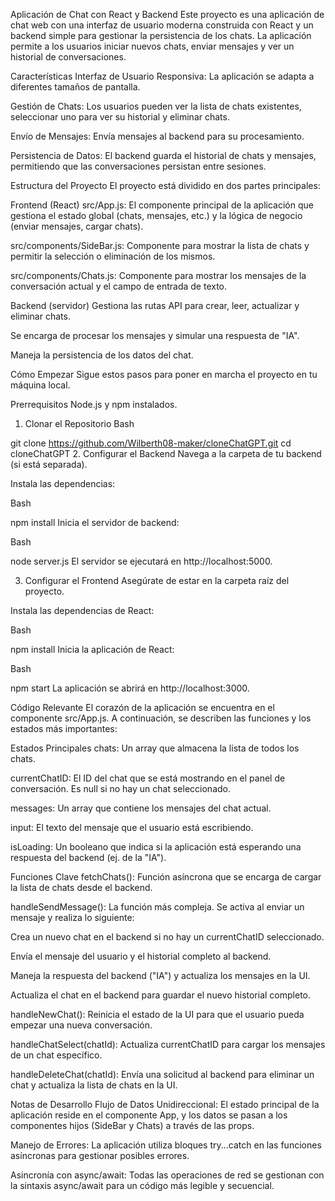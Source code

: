 Aplicación de Chat con React y Backend
Este proyecto es una aplicación de chat web con una interfaz de usuario moderna construida con React y un backend simple para gestionar la persistencia de los chats. La aplicación permite a los usuarios iniciar nuevos chats, enviar mensajes y ver un historial de conversaciones.

Características
Interfaz de Usuario Responsiva: La aplicación se adapta a diferentes tamaños de pantalla.

Gestión de Chats: Los usuarios pueden ver la lista de chats existentes, seleccionar uno para ver su historial y eliminar chats.

Envío de Mensajes: Envía mensajes al backend para su procesamiento.

Persistencia de Datos: El backend guarda el historial de chats y mensajes, permitiendo que las conversaciones persistan entre sesiones.

Estructura del Proyecto
El proyecto está dividido en dos partes principales:

Frontend (React)
src/App.js: El componente principal de la aplicación que gestiona el estado global (chats, mensajes, etc.) y la lógica de negocio (enviar mensajes, cargar chats).

src/components/SideBar.js: Componente para mostrar la lista de chats y permitir la selección o eliminación de los mismos.

src/components/Chats.js: Componente para mostrar los mensajes de la conversación actual y el campo de entrada de texto.

Backend (servidor)
Gestiona las rutas API para crear, leer, actualizar y eliminar chats.

Se encarga de procesar los mensajes y simular una respuesta de "IA".

Maneja la persistencia de los datos del chat.

Cómo Empezar
Sigue estos pasos para poner en marcha el proyecto en tu máquina local.

Prerrequisitos
Node.js y npm instalados.

1. Clonar el Repositorio
Bash

git clone https://github.com/Wilberth08-maker/cloneChatGPT.git
cd cloneChatGPT
2. Configurar el Backend
Navega a la carpeta de tu backend (si está separada).

Instala las dependencias:

Bash

npm install
Inicia el servidor de backend:

Bash

node server.js
El servidor se ejecutará en http://localhost:5000.

3. Configurar el Frontend
Asegúrate de estar en la carpeta raíz del proyecto.

Instala las dependencias de React:

Bash

npm install
Inicia la aplicación de React:

Bash

npm start
La aplicación se abrirá en http://localhost:3000.

Código Relevante
El corazón de la aplicación se encuentra en el componente src/App.js. A continuación, se describen las funciones y los estados más importantes:

Estados Principales
chats: Un array que almacena la lista de todos los chats.

currentChatID: El ID del chat que se está mostrando en el panel de conversación. Es null si no hay un chat seleccionado.

messages: Un array que contiene los mensajes del chat actual.

input: El texto del mensaje que el usuario está escribiendo.

isLoading: Un booleano que indica si la aplicación está esperando una respuesta del backend (ej. de la "IA").

Funciones Clave
fetchChats(): Función asíncrona que se encarga de cargar la lista de chats desde el backend.

handleSendMessage(): La función más compleja. Se activa al enviar un mensaje y realiza lo siguiente:

Crea un nuevo chat en el backend si no hay un currentChatID seleccionado.

Envía el mensaje del usuario y el historial completo al backend.

Maneja la respuesta del backend ("IA") y actualiza los mensajes en la UI.

Actualiza el chat en el backend para guardar el nuevo historial completo.

handleNewChat(): Reinicia el estado de la UI para que el usuario pueda empezar una nueva conversación.

handleChatSelect(chatId): Actualiza currentChatID para cargar los mensajes de un chat específico.

handleDeleteChat(chatId): Envía una solicitud al backend para eliminar un chat y actualiza la lista de chats en la UI.

Notas de Desarrollo
Flujo de Datos Unidireccional: El estado principal de la aplicación reside en el componente App, y los datos se pasan a los componentes hijos (SideBar y Chats) a través de las props.

Manejo de Errores: La aplicación utiliza bloques try...catch en las funciones asíncronas para gestionar posibles errores.

Asincronía con async/await: Todas las operaciones de red se gestionan con la sintaxis async/await para un código más legible y secuencial.